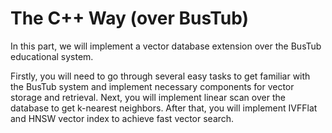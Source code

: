 # The C++ Way (over BusTub)

In this part, we will implement a vector database extension over the BusTub educational system.

Firstly, you will need to go through several easy tasks to get familiar with the BusTub system and implement necessary components for vector storage and retrieval. Next, you will implement linear scan over the database to get k-nearest neighbors. After that, you will implement IVFFlat and HNSW vector index to achieve fast vector search.

